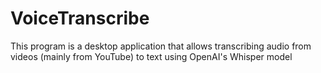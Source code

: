 # VoiceTranscribe
This program is a desktop application that allows transcribing audio from videos (mainly from YouTube) to text using OpenAI's Whisper model
